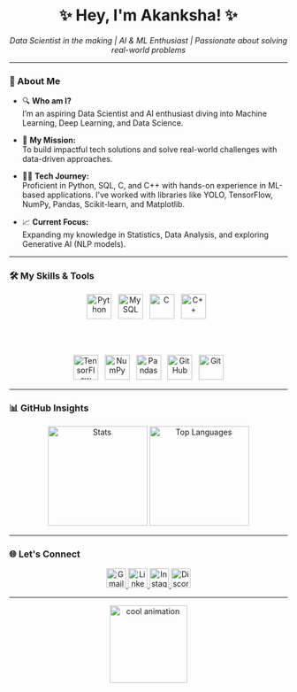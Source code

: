 <h1 align="center">✨ Hey, I'm Akanksha! ✨</h1>

<p align="center">
  <em>Data Scientist in the making | AI & ML Enthusiast | Passionate about solving real-world problems</em>
</p>

<hr>

### 🌟 About Me

- 🔍 **Who am I?**  
  I’m an aspiring Data Scientist and AI enthusiast diving into Machine Learning, Deep Learning, and Data Science.
  
- 🚀 **My Mission:**  
  To build impactful tech solutions and solve real-world challenges with data-driven approaches.
  
- 👩‍💻 **Tech Journey:**  
  Proficient in Python, SQL, C, and C++ with hands-on experience in ML-based applications. I've worked with libraries like YOLO, TensorFlow, NumPy, Pandas, Scikit-learn, and Matplotlib.
  
- 📈 **Current Focus:**  
  Expanding my knowledge in Statistics, Data Analysis, and exploring Generative AI (NLP models).

<hr>

### 🛠️ My Skills & Tools

<div align="center">
  <!-- Languages -->
  <img src="https://cdn.jsdelivr.net/gh/devicons/devicon/icons/python/python-original.svg" height="45" alt="Python" />&nbsp;&nbsp;
  <img src="https://cdn.jsdelivr.net/gh/devicons/devicon/icons/mysql/mysql-original.svg" height="45" alt="MySQL" />&nbsp;&nbsp;
  <img src="https://cdn.jsdelivr.net/gh/devicons/devicon/icons/c/c-original.svg" height="45" alt="C" />&nbsp;&nbsp;
  <img src="https://cdn.jsdelivr.net/gh/devicons/devicon/icons/cplusplus/cplusplus-original.svg" height="45" alt="C++" />&nbsp;&nbsp;

  <br/><br/>

  <!-- Frameworks & Tools -->
  <img src="https://cdn.jsdelivr.net/gh/devicons/devicon/icons/tensorflow/tensorflow-original.svg" height="45" alt="TensorFlow" />&nbsp;&nbsp;
  <img src="https://cdn.jsdelivr.net/gh/devicons/devicon/icons/numpy/numpy-original.svg" height="45" alt="NumPy" />&nbsp;&nbsp;
  <img src="https://cdn.jsdelivr.net/gh/devicons/devicon/icons/pandas/pandas-original.svg" height="45" alt="Pandas" />&nbsp;&nbsp;
  <img src="https://cdn.jsdelivr.net/gh/devicons/devicon/icons/github/github-original.svg" height="45" alt="GitHub" />&nbsp;&nbsp;
  <img src="https://cdn.jsdelivr.net/gh/devicons/devicon/icons/git/git-original.svg" height="45" alt="Git" />
</div>

<hr>

### 📊 GitHub Insights

<div align="center">
  <img src="https://github-readme-stats.vercel.app/api?username=akankshacore&show_icons=true&count_private=true&theme=dracula" height="180" alt="Stats" />
  <img src="https://github-readme-stats.vercel.app/api/top-langs?username=akankshacore&layout=compact&theme=dracula" height="180" alt="Top Languages" />
</div>

<hr>

### 🌐 Let's Connect

<div align="center">
  <a href="mailto:akankshaprashar5244@gmail.com" target="_blank">
    <img src="https://img.shields.io/badge/Gmail-D14836?style=for-the-badge&logo=gmail&logoColor=white" height="35" alt="Gmail"/>
  </a>
  <a href="https://www.linkedin.com/in/akanksha-489929302" target="_blank">
    <img src="https://img.shields.io/badge/LinkedIn-0077B5?style=for-the-badge&logo=linkedin&logoColor=white" height="35" alt="LinkedIn"/>
  </a>
  <a href="https://instagram.com/akanksha.xd" target="_blank">
    <img src="https://img.shields.io/badge/Instagram-E4405F?style=for-the-badge&logo=instagram&logoColor=white" height="35" alt="Instagram"/>
  </a>
  <a href="https://discord.com/users/daylixght" target="_blank">
    <img src="https://img.shields.io/badge/Discord-daylixght-7289DA?style=for-the-badge&logo=discord&logoColor=white" height="35" alt="Discord"/>
  </a>
</div>

<hr>

<div align="center">
  <img src="https://i.imgflip.com/65efzo.gif" height="140" alt="cool animation" />
</div>
